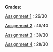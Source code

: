 **Grades:** 

[Assignment 1](A1/A1-252.pdf) : 29/30

[Assignment 2](A2/A2-252.pdf) : 40/40

[Assignment 3](A3/A3-252.pdf) : 30/30 

[Assignment 4](A4/A4_252.pdf) : 28/30

